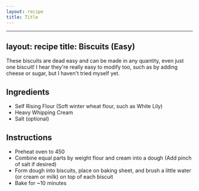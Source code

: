 ```yaml
---
layout: recipe
title: Title
---
```

---
layout: recipe
title: Biscuits (Easy)
---

These biscuits are dead easy and can be made in any quantity, even just one biscuit!
I hear they're really easy to modify too, such as by adding cheese or sugar, but I haven't tried myself yet.

## Ingredients
- Self Rising Flour (Soft winter wheat flour, such as White Lily)
- Heavy Whipping Cream
- Salt (optional)

## Instructions
- Preheat oven to 450
- Combine equal parts by weight flour and cream into a dough (Add pinch of salt if desired)
- Form dough into biscuits, place on baking sheet, and brush a little water (or cream or milk) on top of each biscuit
- Bake for ~10 minutes